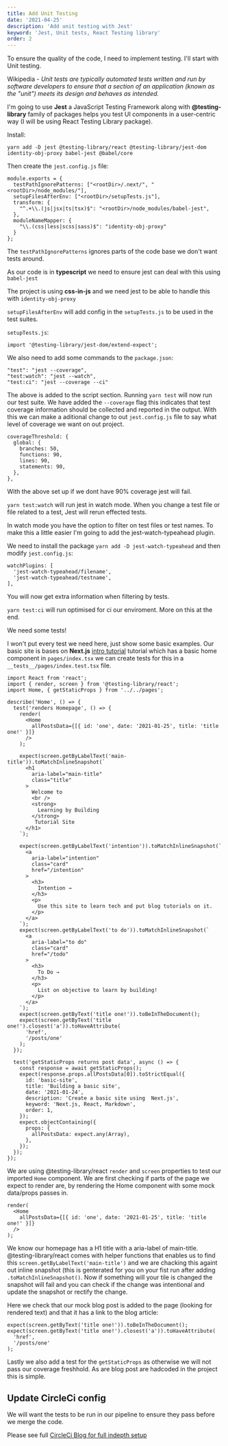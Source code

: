 ```yaml
---
title: Add Unit Testing
date: '2021-04-25'
description: 'Add unit testing with Jest'
keyword: 'Jest, Unit tests, React Testing library'
order: 2
---
```


To ensure the quality of the code, I need to implement testing. I'll start with Unit testing.

Wikipedia - *Unit tests are typically automated tests written and run by software developers to ensure that a section of an application (known as the "unit") meets its design and behaves as intended.*

I'm going to use **Jest** a JavaScript Testing Framework along with **@testing-library** family of packages helps you test UI components in a user-centric way (I will be using React Testing Library package).

Install:

`yarn add -D jest @testing-library/react @testing-library/jest-dom identity-obj-proxy babel-jest @babel/core`

Then create the `jest.config.js` file:

```
module.exports = {
  testPathIgnorePatterns: ["<rootDir>/.next/", "<rootDir>/node_modules/"],
  setupFilesAfterEnv: ["<rootDir>/setupTests.js"],
  transform: {
    "^.+\\.(js|jsx|ts|tsx)$": "<rootDir>/node_modules/babel-jest",
  },
  moduleNameMapper: {
    "\\.(css|less|scss|sass)$": "identity-obj-proxy"
  }
};
```

The `testPathIgnorePatterns` ignores parts of the code base we don't want tests around. 

As our code is in **typescript** we need to ensure jest can deal with this using `babel-jest`

The project is using **css-in-js** and we need jest to be able to handle this with `identity-obj-proxy` 

`setupFilesAfterEnv` will add config in the `setupTests.js` to be used in the test suites.

`setupTests.js`:

```
import '@testing-library/jest-dom/extend-expect';
```

We also need to add some commands to the `package.json`:

```
"test": "jest --coverage",
"test:watch": "jest --watch",
"test:ci": "jest --coverage --ci"
```

The above is added to the script section. Running `yarn test` will now run our test suite. We have added the `--coverage` flag this indicates that test coverage information should be collected and reported in the output. With this we can make a aditional change to out `jest.config.js` file to say what level of coverage we want on out project. 

```
coverageThreshold: {
  global: {
    branches: 50,
    functions: 90,
    lines: 90,
    statements: 90,
  },
},
```

With the above set up if we dont have 90% coverage jest will fail.

`yarn test:watch` will run jest in watch mode. When you change a test file or file related to a test, Jest will rerun effected tests.

In watch mode you have the option to filter on test files or test names. To make this a little easier I'm going to add the jest-watch-typeahead plugin.

We need to install the package `yarn add -D jest-watch-typeahead` and then modify `jest.config.js`:

```
watchPlugins: [
  'jest-watch-typeahead/filename',
  'jest-watch-typeahead/testname',
],
```

You will now get extra information when filtering by tests.

`yarn test:ci` will run optimised for ci our enviroment. More on this at the end.

We need some tests!

I won't put every test we need here, just show some basic examples. Our basic site is bases on **Next.js** [intro tutorial](https://nextjs.org/learn/basics/create-nextjs-app) tutorial which has a basic home component in `pages/index.tsx` we can create tests for this in a `__tests__/pages/index.test.tsx` file.

```
import React from 'react';
import { render, screen } from '@testing-library/react';
import Home, { getStaticProps } from '../../pages';

describe('Home', () => {
  test('renders Homepage', () => {
    render(
      <Home
        allPostsData={[{ id: 'one', date: '2021-01-25', title: 'title one!' }]}
      />
    );

    expect(screen.getByLabelText('main-title')).toMatchInlineSnapshot(`
      <h1
        aria-label="main-title"
        class="title"
      >
        Welcome to 
        <br />
        <strong>
          Learning by Building
        </strong>
         Tutorial Site
      </h1>
    `);

    expect(screen.getByLabelText('intention')).toMatchInlineSnapshot(`
      <a
        aria-label="intention"
        class="card"
        href="/intention"
      >
        <h3>
          Intention →
        </h3>
        <p>
          Use this site to learn tech and put blog tutorials on it.
        </p>
      </a>
    `);
    expect(screen.getByLabelText('to do')).toMatchInlineSnapshot(`
      <a
        aria-label="to do"
        class="card"
        href="/todo"
      >
        <h3>
          To Do →
        </h3>
        <p>
          List on objective to learn by building!
        </p>
      </a>
    `);
    expect(screen.getByText('title one!')).toBeInTheDocument();
    expect(screen.getByText('title one!').closest('a')).toHaveAttribute(
      'href',
      '/posts/one'
    );
  });

  test('getStaticProps returns post data', async () => {
    const response = await getStaticProps();
    expect(response.props.allPostsData[0]).toStrictEqual({
      id: 'basic-site',
      title: 'Building a basic site',
      date: '2021-01-24',
      description: 'Create a basic site using  Next.js',
      keyword: 'Next.js, React, Markdown',
      order: 1,
    });
    expect.objectContaining({
      props: {
        allPostsData: expect.any(Array),
      },
    });
  });
});
```

We are using @testing-library/react `render` and `screen` properties to test our imported `Home` component. We are first checking if parts of the page we expect to render are, by rendering the Home component with some mock data/props passes in.

```
render(
  <Home
    allPostsData={[{ id: 'one', date: '2021-01-25', title: 'title one!' }]}
  />
);
```

We know our homepage has a H1 title with a aria-label of main-title. @testing-library/react comes with helper functions that enables us to find this `screen.getByLabelText('main-title')` and we are chacking this againt out inline snapshot (this is genterated for you on your fist run after adding `.toMatchInlineSnapshot()`. Now if something will your tile is changed the snapshot will fail and you can check if the change was intentional and update the snapshot or rectify the change.

Here we check that our mock blog post is added to the page (looking for rendered text) and that it has a link to the blog article:

```
expect(screen.getByText('title one!')).toBeInTheDocument();
expect(screen.getByText('title one!').closest('a')).toHaveAttribute(
  'href',
  '/posts/one'
);
```

Lastly we also add a test for the `getStaticProps` as otherwise we will not pass our coverage freshhold. As are blog post are hadcoded in the project this is simple.

## Update CircleCi config

We will want the tests to be run in our pipeline to ensure they pass before we merge the code.

Please see full [CircleCi Blog for full indepth setup](/posts/circleci-basics/)

